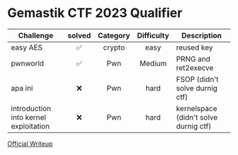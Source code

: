 # Gemastik CTF 2023 Qualifier 

| Challenge | solved | Category | Difficulty | Description | 
| --- | :---: | :---: | :--: | --- |
| easy AES | ✅ | crypto | easy | reused key |
| pwnworld | ✅ | Pwn | Medium | PRNG and ret2execve |
| apa ini | ❌ | Pwn | hard | FSOP (didn't solve durnig ctf) |
| introduction into kernel exploitation | ❌ | Pwn | hard | kernelspace (didn't solve durnig ctf) |


[Official Writeup](https://github.com/ctf-gemastik2023/penyisihan)